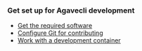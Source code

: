 ### Get set up for Agavecli development

* [Get the required software](software-required.md)
* [Configure Git for contributing](set-up-git.md)
* [Work with a development container](set-up-dev-env.md)
